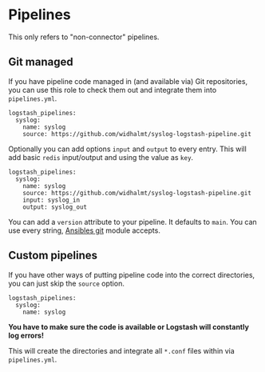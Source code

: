 # Pipelines #

This only refers to "non-connector" pipelines.

## Git managed ##

If you have pipeline code managed in (and available via) Git repositories, you can use this role to check them out and integrate them into `pipelines.yml`.

```
logstash_pipelines:
  syslog:
    name: syslog
    source: https://github.com/widhalmt/syslog-logstash-pipeline.git
```

Optionally you can add options `input` and `output` to every entry. This will add basic `redis` input/output and using the value as `key`.

```
logstash_pipelines:
  syslog:
    name: syslog
    source: https://github.com/widhalmt/syslog-logstash-pipeline.git
    input: syslog_in
    output: syslog_out
```

You can add a `version` attribute to your pipeline. It defaults to `main`. You can use every string, [Ansibles git](https://docs.ansible.com/ansible/latest/collections/ansible/builtin/git_module.html) module accepts.

## Custom pipelines ##

If you have other ways of putting pipeline code into the correct directories, you can just skip the `source` option.

```
logstash_pipelines:
  syslog:
    name: syslog
```
**You have to make sure the code is available or Logstash will constantly log errors!**

This will create the directories and integrate all `*.conf` files within via `pipelines.yml`.
